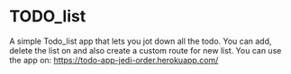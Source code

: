 # TODO_list
A simple Todo_list app that lets you jot down all the todo.
You can add, delete the list on and also create a custom route for new list.
You can use the app on: https://todo-app-jedi-order.herokuapp.com/
